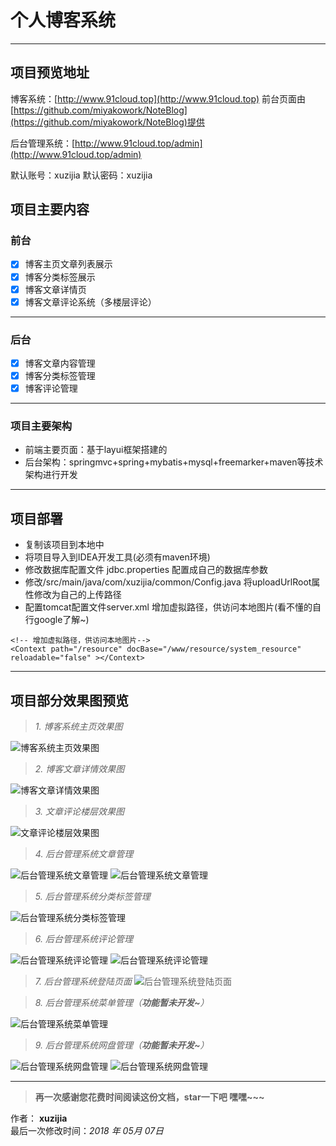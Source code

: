 # 个人博客系统

------

## 项目预览地址
博客系统：[http://www.91cloud.top](http://www.91cloud.top)
前台页面由[https://github.com/miyakowork/NoteBlog](https://github.com/miyakowork/NoteBlog)提供

后台管理系统：[http://www.91cloud.top/admin](http://www.91cloud.top/admin) 

默认账号：xuzijia 默认密码：xuzijia

## 项目主要内容

### 前台
- [x] 博客主页文章列表展示
- [x] 博客分类标签展示
- [x] 博客文章详情页
- [x] 博客文章评论系统（多楼层评论）

-----

### 后台
- [x] 博客文章内容管理
- [x] 博客分类标签管理
- [x] 博客评论管理

-----

### 项目主要架构
- 前端主要页面：基于layui框架搭建的
- 后台架构：springmvc+spring+mybatis+mysql+freemarker+maven等技术架构进行开发

-----

## 项目部署
- 复制该项目到本地中
- 将项目导入到IDEA开发工具(必须有maven环境)
- 修改数据库配置文件 jdbc.properties 配置成自己的数据库参数
- 修改/src/main/java/com/xuzijia/common/Config.java 将uploadUrlRoot属性修改为自己的上传路径
- 配置tomcat配置文件server.xml 增加虚拟路径，供访问本地图片(看不懂的自行google了解~)

```
<!-- 增加虚拟路径，供访问本地图片-->
<Context path="/resource" docBase="/www/resource/system_resource" reloadable="false" ></Context>
```
-----

## 项目部分效果图预览

> *1. 博客系统主页效果图*

![博客系统主页效果图](https://raw.githubusercontent.com/xuzijia/blog/master/effect/1.png)

> *2. 博客文章详情效果图*

![博客文章详情效果图](https://raw.githubusercontent.com/xuzijia/blog/master/effect/2.png)

> *3. 文章评论楼层效果图*

![文章评论楼层效果图](https://raw.githubusercontent.com/xuzijia/blog/master/effect/4.png)

> *4. 后台管理系统文章管理*

![后台管理系统文章管理](https://raw.githubusercontent.com/xuzijia/blog/master/effect/16.png)
![后台管理系统文章管理](https://raw.githubusercontent.com/xuzijia/blog/master/effect/17.png)

> *5. 后台管理系统分类标签管理*

![后台管理系统分类标签管理](https://raw.githubusercontent.com/xuzijia/blog/master/effect/18.png)

> *6. 后台管理系统评论管理*

![后台管理系统评论管理](https://raw.githubusercontent.com/xuzijia/blog/master/effect/19.png)
![后台管理系统评论管理](https://raw.githubusercontent.com/xuzijia/blog/master/effect/20.png)

> *7. 后台管理系统登陆页面*
![后台管理系统登陆页面](https://raw.githubusercontent.com/xuzijia/blog/master/effect/21.png)

> *8. 后台管理系统菜单管理（**功能暂未开发~**）*

![后台管理系统菜单管理](https://raw.githubusercontent.com/xuzijia/blog/master/effect/11.png)

> *9. 后台管理系统网盘管理（**功能暂未开发~**）*

![后台管理系统网盘管理](https://raw.githubusercontent.com/xuzijia/blog/master/effect/13.png)
![后台管理系统网盘管理](https://raw.githubusercontent.com/xuzijia/blog/master/effect/14.png)

------


> **再一次感谢您花费时间阅读这份文档，star一下吧 嘿嘿~~~**

作者： **xuzijia**    
最后一次修改时间：*2018 年 05月 07日*    

